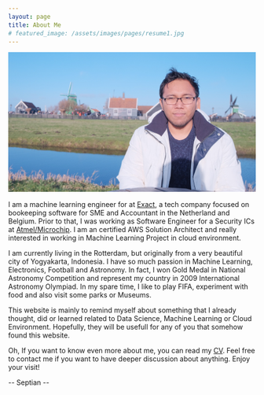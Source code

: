 ```yaml
---
layout: page
title: About Me
# featured_image: /assets/images/pages/resume1.jpg
---
```

<p align="center"><img src="/assets/images/pages/resume1.jpg" width="900"></p>

I am a machine learning engineer for at [Exact](https://www.exact.com/), a tech company focused on bookeeping software for SME and Accountant in the Netherland and Belgium.
Prior to that, I was working as Software Engineer for a Security ICs at [Atmel/Microchip](https://www.microchip.com/design-centers/security-ics/cryptoauthentication).
I am an certified AWS Solution Architect and really interested in working in Machine Learning Project in cloud environment.

I am currently living in the Rotterdam, but originally from a very beautiful city of Yogyakarta, Indonesia. 
I have so much passion in Machine Learning, Electronics, Football and Astronomy.
In fact, I won Gold Medal in National Astronomy Competition and represent my country in 2009 International Astronomy Olympiad.
In my spare time, I like to play FIFA, experiment with food and also visit some parks or Museums. 

This website is mainly to remind myself about something that I already thought, did or learned related to Data Science, Machine Learning or Cloud Environment.
Hopefully, they will be usefull for any of you that somehow found this website.

<!-- If you are interested in more non-work related content, I also write another blog ([https://septiangilang.wordpress.com](https://septiangilang.wordpress.com)) but mostly in Indonesian. -->

Oh, If you want to know even more about me, you can read my [CV](http://septian-putra.gihub.io/resume). Feel free to contact me if you want to have deeper discussion about anything. Enjoy your visit! 
 
  
-- Septian --

